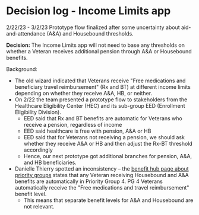 # Decision log - Income Limits app

2/22/23 - 3/2/23
Prototype flow finalized after some uncertainty about aid-and-attendance (A&A) and Housebound thresholds.

**Decision:** The Income Limits app will not need to base any thresholds on whether a Veteran receives additional pension through A&A or Housebound benefits.

Background:
- The old wizard indicated that Veterans receive "Free medications and beneficiary travel reimbursement" (Rx and BT) at different income limits depending on whether they receive A&A, HB, or neither.
- On 2/22 the team presented a prototype flow to stakeholders from the Healthcare Eligibility Center (HEC) and its sub-group EED (Enrollment Eligibility Division).
  - EED said that Rx and BT benefits are automatic for Veterans who receive a pension, regardless of income
  - EED said healthcare is free with pension, A&A or HB
  - EED said that for Veterans not receiving a pension, we should ask whether they receive A&A or HB and then adjust the Rx-BT threshold accordingly
  - Hence, our next prototype got additional branches for pension, A&A, and HB beneficiaries.
- Danielle Thierry spotted an inconsistency – the [benefit hub page about priority groups](https://www.va.gov/health-care/eligibility/priority-groups/) states that any Veteran receiving Housebound and A&A benefits are automatically in Priority Group 4. PG 4 Veterans automatically receive the "Free medications and travel reimbursement" benefit level.
  - This means that separate benefit levels for A&A and Housebound are not relevant.







